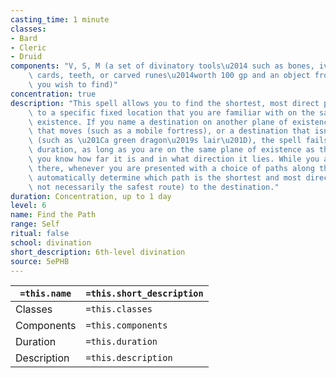 ```yaml
---
casting_time: 1 minute
classes:
- Bard
- Cleric
- Druid
components: "V, S, M (a set of divinatory tools\u2014 such as bones, ivory sticks,\
    \ cards, teeth, or carved runes\u2014worth 100 gp and an object from the location\
    \ you wish to find)"
concentration: true
description: "This spell allows you to find the shortest, most direct physical route\
    \ to a specific fixed location that you are familiar with on the same plane of\
    \ existence. If you name a destination on another plane of existence, a destination\
    \ that moves (such as a mobile fortress), or a destination that isn\u2019t specific\
    \ (such as \u201Ca green dragon\u2019s lair\u201D), the spell fails.\nFor the\
    \ duration, as long as you are on the same plane of existence as the destination,\
    \ you know how far it is and in what direction it lies. While you are traveling\
    \ there, whenever you are presented with a choice of paths along the way, you\
    \ automatically determine which path is the shortest and most direct route (but\
    \ not necessarily the safest route) to the destination."
duration: Concentration, up to 1 day
level: 6
name: Find the Path
range: Self
ritual: false
school: divination
short_description: 6th-level divination
source: 5ePHB
---
```


| `=this.name` | `=this.short_description` |
| ------------ | ------------------------- |
| Classes      | `=this.classes`           |
| Components   | `=this.components`        |
| Duration     | `=this.duration`          |
| Description  | `=this.description`       |